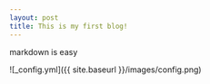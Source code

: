```yaml
---
layout: post
title: This is my first blog!
---
```

markdown is easy

![_config.yml]({{ site.baseurl }}/images/config.png)


